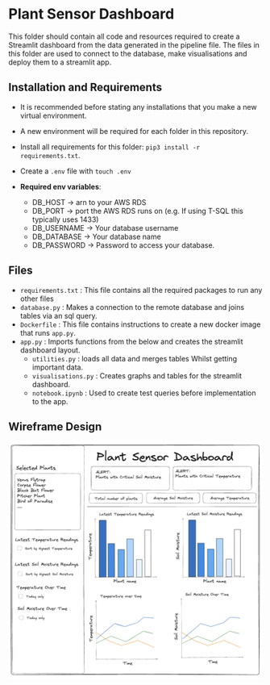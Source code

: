 # Plant Sensor Dashboard

This folder should contain all code and resources required to create a Streamlit dashboard from the data generated in the pipeline file.
The files in this folder are used to connect to the database, make visualisations and deploy them to a streamlit app. 

## Installation and Requirements

- It is recommended before stating any installations that you make a new virtual environment. 
- A new environment will be required for each folder in this repository.

- Install all requirements for this folder: `pip3 install -r requirements.txt`.

- Create a `.env` file with `touch .env`

- **Required env variables**: 
    - DB_HOST               -> arn to your AWS RDS
    - DB_PORT               -> port the AWS RDS runs on (e.g. If using T-SQL this typically uses 1433)
    - DB_USERNAME           -> Your database username
    - DB_DATABASE           -> Your database name
    - DB_PASSWORD           -> Password to access your database.

## Files 

- `requirements.txt` : This file contains all the required packages to run any other files
- `database.py` : Makes a connection to the remote database and joins tables via an sql query. 
- `Dockerfile` : This file contains instructions to create a new docker image that runs `app.py`.
- `app.py` : Imports functions from the below and creates the streamlit dashboard layout.    
  - `utilities.py` : loads all data and merges tables Whilst getting important data.
  - `visualisations.py` : Creates graphs and tables for the streamlit dashboard.
  - `notebook.ipynb` : Used to create test queries before implementation to the app. 

## Wireframe Design 

![Dashboard design](./../images/Wireframe_dashboard.png)

